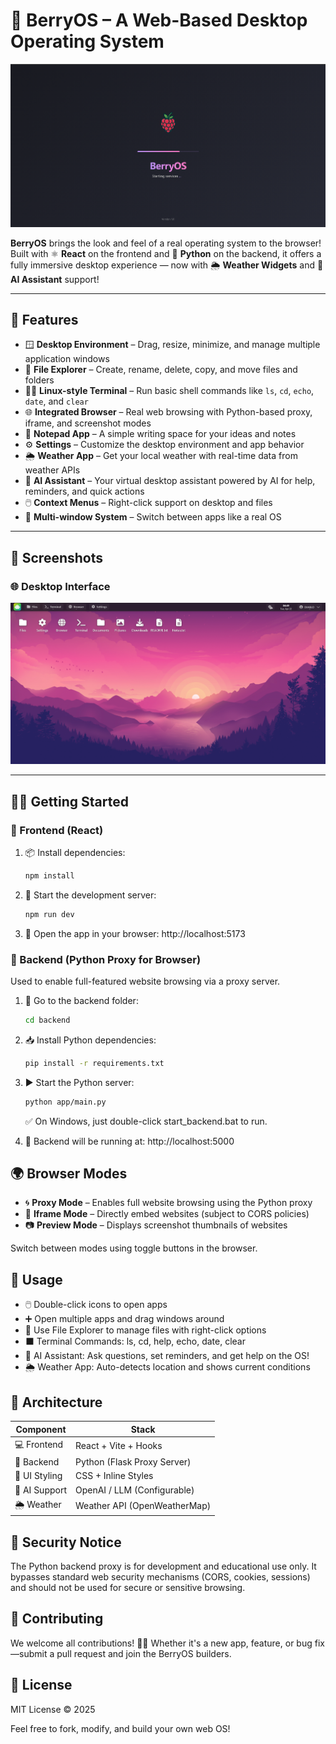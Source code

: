 # 🍓 BerryOS – A Web-Based Desktop Operating System

![BerryOS Overview](./images/img1-os.png)

**BerryOS** brings the look and feel of a real operating system to the browser! Built with ⚛️ **React** on the frontend and 🐍 **Python** on the backend, it offers a fully immersive desktop experience — now with 🌦️ **Weather Widgets** and 🤖 **AI Assistant** support!

---

## 🚀 Features

- 🪟 **Desktop Environment** – Drag, resize, minimize, and manage multiple application windows
- 📁 **File Explorer** – Create, rename, delete, copy, and move files and folders
- 🧑‍💻 **Linux-style Terminal** – Run basic shell commands like `ls`, `cd`, `echo`, `date`, and `clear`
- 🌐 **Integrated Browser** – Real web browsing with Python-based proxy, iframe, and screenshot modes
- 📝 **Notepad App** – A simple writing space for your ideas and notes
- ⚙️ **Settings** – Customize the desktop environment and app behavior
- 🌦️ **Weather App** – Get your local weather with real-time data from weather APIs
- 🤖 **AI Assistant** – Your virtual desktop assistant powered by AI for help, reminders, and quick actions
- 🖱️ **Context Menus** – Right-click support on desktop and files
- 🔄 **Multi-window System** – Switch between apps like a real OS

---

## 📸 Screenshots

### 🌐 Desktop Interface
![BerryOS Desktop](./images/img2.png)

---

## 🧑‍💻 Getting Started

### 🔹 Frontend (React)

1. 📦 Install dependencies:
   ```bash
   npm install
   ```
2. 🚀 Start the development server:
   ```bash
   npm run dev
   ```
3. 🔗 Open the app in your browser: http://localhost:5173

### 🔸 Backend (Python Proxy for Browser)
Used to enable full-featured website browsing via a proxy server.

1. 📂 Go to the backend folder:
   ```bash
   cd backend
   ```
2. 📥 Install Python dependencies:
   ```bash
   pip install -r requirements.txt
   ```
3. ▶️ Start the Python server:
   ```bash
   python app/main.py
   ```
   ✅ On Windows, just double-click start_backend.bat to run.

4. 🔗 Backend will be running at: http://localhost:5000

## 🌍 Browser Modes

- 🌀 **Proxy Mode** – Enables full website browsing using the Python proxy
- 🧊 **Iframe Mode** – Directly embed websites (subject to CORS policies)
- 📷 **Preview Mode** – Displays screenshot thumbnails of websites

Switch between modes using toggle buttons in the browser.

## 🧭 Usage

- 🖱️ Double-click icons to open apps
- ➕ Open multiple apps and drag windows around
- 📁 Use File Explorer to manage files with right-click options
- ⬛ Terminal Commands: ls, cd, help, echo, date, clear
- 🤖 AI Assistant: Ask questions, set reminders, and get help on the OS!
- 🌦️ Weather App: Auto-detects location and shows current conditions

## 🧩 Architecture

| Component | Stack |
|-----------|-------|
| 💻 Frontend | React + Vite + Hooks |
| 🐍 Backend | Python (Flask Proxy Server) |
| 🎨 UI Styling | CSS + Inline Styles |
| 🧠 AI Support | OpenAI / LLM (Configurable) |
| 🌦️ Weather | Weather API (OpenWeatherMap) |

## 🔐 Security Notice

The Python backend proxy is for development and educational use only. It bypasses standard web security mechanisms (CORS, cookies, sessions) and should not be used for secure or sensitive browsing.

## 🤝 Contributing

We welcome all contributions! 🧑‍💻 Whether it's a new app, feature, or bug fix—submit a pull request and join the BerryOS builders.

## 📄 License

MIT License © 2025

Feel free to fork, modify, and build your own web OS!
